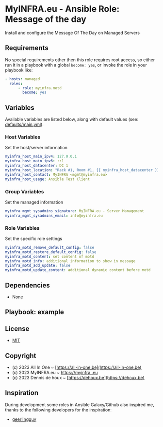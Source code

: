 # MyINFRA.eu - Ansible Role: Message of the day

Install and configure the Message Of The Day on Managed Servers

## Requirements

No special requirements other then this role requires root access, so either run
it in a playbook with a global `become: yes`, or invoke the role in your playbook like:

```yaml
- hosts: managed
  roles:
      - role: myinfra.motd
        become: yes
```

## Variables

Available variables are listed below, along with default values (see: [defaults/main.yml](defaults/main.yml)):

### Host Variables

Set the host/server information

```yaml
myinfra_host_main_ipv4: 127.0.0.1
myinfra_host_main_ipv6: ::1
myinfra_host_datacenter: DC 1
myinfra_host_location: "Rack #1, Room #1, {{ myinfra_host_datacenter }}, City, Country [lat, lon]"
myinfra_host_contact: MyINFRA <mgmt@myinfra.eu>
myinfra_host_usage: Ansible Test Client
```

### Group Variables

Set the managed information

```yaml
myinfra_mgmt_sysadmins_signature: MyINFRA.eu - Server Management
myinfra_mgmt_sysadmins_email: info@myinfra.eu
```

### Role Variables

Set the specific role settings

```yaml
myinfra_motd_remove_default_config: false
myinfra_motd_restore_default_config: false
myinfra_motd_content: set content of motd
myinfra_motd_info: additional information to show in message
myinfra_motd_add_update: false
myinfra_motd_update_content: additional dynamic content before motd
```

## Dependencies

-   None

## Playbook: example

## License

-   [MIT](LICENSE)

## Copyright

-   (c) 2023 All In One ~ [https://all-in-one.be](https://all-in-one.be)
-   (c) 2023 MyINFRA.eu ~ [https://myinfra..eu](https://myinfra.eu)
-   (c) 2023 Dennis de houx ~ [https://dehoux.be](https://dehoux.be)

## Inspiration

During development some roles in Ansible Galaxy/Github also inspired me,
thanks to the following developers for the inspiration:

-   [geerlingguy](https://github.com/geerlingguy/)
